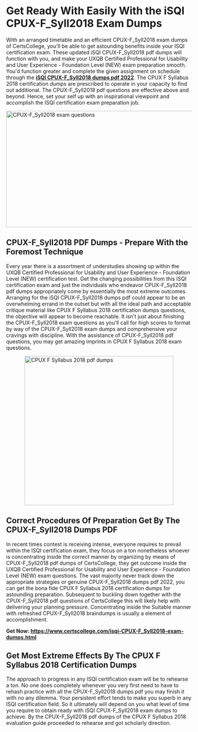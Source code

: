 <h1><strong>Get Ready With Easily With the iSQI CPUX-F_Syll2018 Exam Dumps&nbsp;</strong></h1>
<p><span style="font-weight: 400;">With an arranged timetable and an efficient  CPUX-F_Syll2018 exam dumps of CertsCollege, you'll be able to get astounding benefits inside your ISQI certification exam. These updated iSQI CPUX-F_Syll2018 pdf dumps will function with you, and make your UXQB Certified Professional for Usability and User Experience - Foundation Level (NEW) exam preparation smooth. You'd function greater and complete the given assignment on schedule through the <strong><a href="https://www.certscollege.com/isqi-CPUX-F_Syll2018-exam-dumps.html">iSQI CPUX-F_Syll2018 dumps pdf 2022</a></strong>. The CPUX F Syllabus 2018 certification dumps are prescribed to operate in your capacity to find out additional. The  CPUX-F_Syll2018 pdf questions are effective above and beyond. Hence, set your self up with an inspirational viewpoint and accomplish the ISQI certification exam preparation job.&nbsp;</span></p>
<p><span style="font-weight: 400;"><img style="display: block; margin-left: auto; margin-right: auto;" src="https://i.ibb.co/CPDK3ps/Yellow-and-Blue-Initiative-Blog-Banner.png" alt="CPUX-F_Syll2018 exam questions" width="559" height="315" /></span></p>
<h2><strong>CPUX-F_Syll2018 PDF Dumps - Prepare With the Foremost Technique</strong></h2>
<p><span style="font-weight: 400;">Every year there is a assortment of understudies showing up within the UXQB Certified Professional for Usability and User Experience - Foundation Level (NEW) certification test. Get the changing possibilities from this ISQI certification exam and just the individuals who endeavor CPUX-F_Syll2018 pdf dumps appropriately come by essentially the most extreme outcomes. Arranging for the iSQI CPUX-F_Syll2018 dumps pdf could appear to be an overwhelming errand in the outset but with all the ideal path and acceptable critique material like CPUX F Syllabus 2018 certification dumps questions, the objective will appear to become reachable. It isn't just about finishing the CPUX-F_Syll2018 exam questions as you'll call for high scores to format by way of the CPUX-F_Syll2018 exam dumps and comprehensive your cravings with discipline. With the assistance of CPUX-F_Syll2018 pdf questions, you may get amazing imprints in CPUX F Syllabus 2018 exam questions.</span></p>
<p><span style="font-weight: 400;"><a href="https://tinyurl.com/3zwrburk"><img style="display: block; margin-left: auto; margin-right: auto;" src="https://i.ibb.co/9tMrhdY/Teacher-Appreciation-Invitation.png" alt="CPUX F Syllabus 2018 pdf dumps " width="404" height="404" /></a></span></p>
<h2><strong>Correct Procedures Of Preparation Get By The CPUX-F_Syll2018 Dumps PDF</strong></h2>
<p><span style="font-weight: 400;">In recent times contest is receiving intense, everyone requires to prevail within the ISQI certification exam, they focus on a ton nonetheless whoever is concentrating inside the correct manner by organizing by means of CPUX-F_Syll2018 pdf dumps of CertsCollege, they get outcome inside the UXQB Certified Professional for Usability and User Experience - Foundation Level (NEW) exam questions. The vast majority never track down the appropriate strategies or genuine CPUX-F_Syll2018 dumps pdf 2022, you can get the bona fide CPUX F Syllabus 2018 certification dumps for astounding preparation. Subsequent to buckling down together with the  CPUX-F_Syll2018 pdf questions of CertsCollege this will likely help with delivering your planning pressure. Concentrating inside the Suitable manner with refreshed CPUX-F_Syll2018 braindumps is usually a element of accomplishment.</span></p>
<p><span style="font-weight: 400;"><strong>Get Now: <a href="https://www.certscollege.com/isqi-CPUX-F_Syll2018-exam-dumps.html">https://www.certscollege.com/isqi-CPUX-F_Syll2018-exam-dumps.html</a></strong></span></p>
<h2><strong>Get Most Extreme Effects By The CPUX F Syllabus 2018 Certification Dumps</strong></h2>
<p><span style="font-weight: 400;">The approach to progress in any ISQI certification exam will be to rehearse a ton. No one does completely whenever you very first need to have to rehash practice with all the CPUX-F_Syll2018 dumps pdf you may finish it with no any dilemma. Your persistent effort tends to make you superb in any ISQI certification field. So it ultimately will depend on you what level of time you require to obtain ready with iSQI CPUX-F_Syll2018 exam dumps to achieve. By the CPUX-F_Syll2018 pdf dumps of the CPUX F Syllabus 2018 evaluation guide proceeded to rehearse and got scholarly direction.</span></p>
